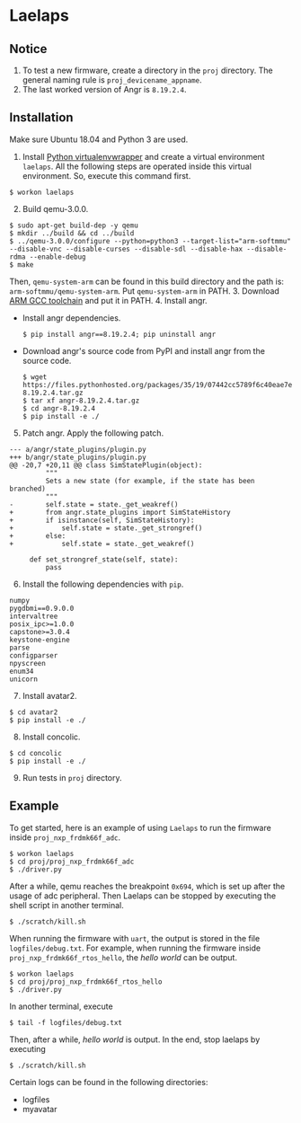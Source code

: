 # Laelaps


## Notice
1. To test a new firmware, create a directory in the ```proj``` directory. The general naming rule is ```proj_devicename_appname```.
2. The last worked version of Angr is `8.19.2.4`.


## Installation
Make sure Ubuntu 18.04 and Python 3 are used.

1. Install [Python virtualenvwrapper](https://virtualenvwrapper.readthedocs.io/en/latest/) and create a virtual environment `laelaps`. All the following steps are operated inside this virtual environment. So, execute this command first.
```
$ workon laelaps
```
2. Build qemu-3.0.0.
```
$ sudo apt-get build-dep -y qemu
$ mkdir ../build && cd ../build
$ ../qemu-3.0.0/configure --python=python3 --target-list="arm-softmmu" --disable-vnc --disable-curses --disable-sdl --disable-hax --disable-rdma --enable-debug
$ make
```
   Then, `qemu-system-arm` can be found in this build directory and the path is: `arm-softmmu/qemu-system-arm`. Put `qemu-system-arm` in PATH.
3. Download [ARM GCC toolchain](https://developer.arm.com/open-source/gnu-toolchain/gnu-rm/downloads) and put it in PATH.
4. Install angr. 
   - Install angr dependencies.
     ```
     $ pip install angr==8.19.2.4; pip uninstall angr
     ```
   - Download angr's source code from PyPI and install angr from the source code.
     ```
     $ wget https://files.pythonhosted.org/packages/35/19/07442cc5789f6c40eae7ea2bd34a04402fa94f9e3d94cba0ab8354d231cf/angr-8.19.2.4.tar.gz
     $ tar xf angr-8.19.2.4.tar.gz
     $ cd angr-8.19.2.4
     $ pip install -e ./
     ```
5. Patch angr. Apply the following patch.
```
--- a/angr/state_plugins/plugin.py
+++ b/angr/state_plugins/plugin.py
@@ -20,7 +20,11 @@ class SimStatePlugin(object):
         """
         Sets a new state (for example, if the state has been branched)
         """
-        self.state = state._get_weakref()
+        from angr.state_plugins import SimStateHistory
+        if isinstance(self, SimStateHistory):
+            self.state = state._get_strongref()
+        else:
+            self.state = state._get_weakref()

     def set_strongref_state(self, state):
         pass
```
6. Install the following dependencies with `pip`.
```
numpy
pygdbmi==0.9.0.0
intervaltree
posix_ipc>=1.0.0
capstone>=3.0.4
keystone-engine
parse
configparser
npyscreen
enum34
unicorn
```
7. Install avatar2.
```
$ cd avatar2
$ pip install -e ./
```
8. Install concolic.
```
$ cd concolic
$ pip install -e ./
```
9. Run tests in `proj` directory.


## Example
To get started, here is an example of using `Laelaps` to run the firmware inside `proj_nxp_frdmk66f_adc`.

```
$ workon laelaps
$ cd proj/proj_nxp_frdmk66f_adc
$ ./driver.py
```
After a while, qemu reaches the breakpoint `0x694`, which is set up after the usage of adc peripheral. Then Laelaps can be stopped by executing the shell script in another terminal.
```
$ ./scratch/kill.sh
```

When running the firmware with `uart`, the output is stored in the file `logfiles/debug.txt`. For example, when running the firmware inside `proj_nxp_frdmk66f_rtos_hello`, the *hello world* can be output.
```
$ workon laelaps
$ cd proj/proj_nxp_frdmk66f_rtos_hello
$ ./driver.py
```
In another terminal, execute
```
$ tail -f logfiles/debug.txt
```
Then, after a while, *hello world* is output. In the end, stop laelaps by executing
```
$ ./scratch/kill.sh
```

Certain logs can be found in the following directories:
- logfiles
- myavatar
